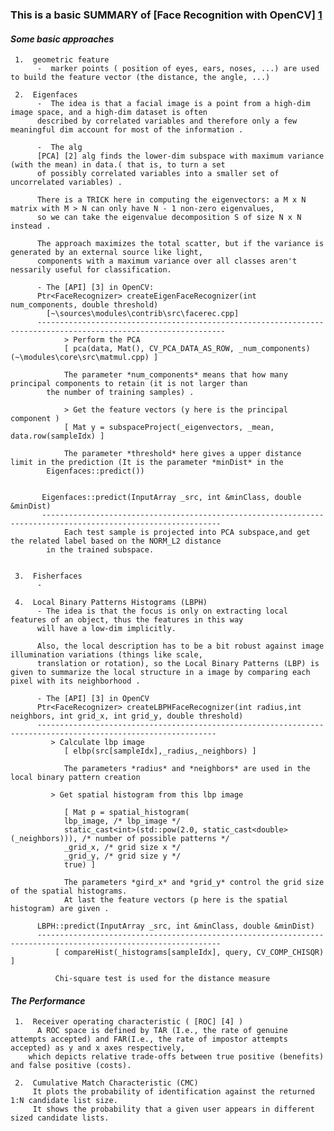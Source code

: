 ### This is a basic SUMMARY of [Face Recognition with OpenCV] [1] ###

####  *Some basic approaches*
 
     1.  geometric feature
          -  marker points ( position of eyes, ears, noses, ...) are used to build the feature vector (the distance, the angle, ...)
	  
     2.  Eigenfaces
          -  The idea is that a facial image is a point from a high-dim image space, and a high-dim dataset is often
          described by correlated variables and therefore only a few meaningful dim account for most of the information .
          
          -  The alg
          [PCA] [2] alg finds the lower-dim subspace with maximum variance (with the mean) in data.( that is, to turn a set
          of possibly correlated variables into a smaller set of uncorrelated variables) .
             
          There is a TRICK here in computing the eigenvectors: a M x N matrix with M > N can only have N - 1 non-zero eigenvalues,
          so we can take the eigenvalue decomposition S of size N x N instead .

          The approach maximizes the total scatter, but if the variance is generated by an external source like light,
          components with a maximum variance over all classes aren't nessarily useful for classification.

          - The [API] [3] in OpenCV:
          Ptr<FaceRecognizer> createEigenFaceRecognizer(int num_components, double threshold)
            [~\sources\modules\contrib\src\facerec.cpp]
          ----------------------------------------------------------------------------------------------------------------
                > Perform the PCA
                [ pca(data, Mat(), CV_PCA_DATA_AS_ROW, _num_components) (~\modules\core\src\matmul.cpp) ]

                The parameter *num_components* means that how many principal components to retain (it is not larger than
            the number of training samples) .
                  
                > Get the feature vectors (y here is the principal component )
                [ Mat y = subspaceProject(_eigenvectors, _mean, data.row(sampleIdx) ]
                
                The parameter *threshold* here gives a upper distance limit in the prediction (It is the parameter *minDist* in the
            Eigenfaces::predict())
                

           Eigenfaces::predict(InputArray _src, int &minClass, double &minDist)
           --------------------------------------------------------------------------------------------------------------
                Each test sample is projected into PCA subspace,and get the related label based on the NORM_L2 distance
            in the trained subspace.
                 
				 
     3.  Fisherfaces
          -
		  
     4.  Local Binary Patterns Histograms (LBPH)
          - The idea is that the focus is only on extracting local features of an object, thus the features in this way 
		  will have a low-dim implicitly. 
		  
		  Also, the local description has to be a bit robust against image illumination variations (things like scale,
		  translation or rotation), so the Local Binary Patterns (LBP) is given to summarize the local structure in a image by comparing each pixel with its neighborhood .

          - The [API] [3] in OpenCV
          Ptr<FaceRecognizer> createLBPHFaceRecognizer(int radius,int neighbors, int grid_x, int grid_y, double threshold)
          --------------------------------------------------------------------------------------------------------------            
             > Calculate lbp image
                [ elbp(src[sampleIdx],_radius,_neighbors) ]
             
                The parameters *radius* and *neighbors* are used in the local binary pattern creation
               
             > Get spatial histogram from this lbp image

                [ Mat p = spatial_histogram(
                lbp_image, /* lbp_image */
                static_cast<int>(std::pow(2.0, static_cast<double>(_neighbors))), /* number of possible patterns */
                _grid_x, /* grid size x */
                _grid_y, /* grid size y */
                true) ]
               
                The parameters *gird_x* and *grid_y* control the grid size of the spatial histograms.
                At last the feature vectors (p here is the spatial histogram) are given .

          LBPH::predict(InputArray _src, int &minClass, double &minDist)
          ---------------------------------------------------------------------------------------------------------------
              [ compareHist(_histograms[sampleIdx], query, CV_COMP_CHISQR) ]

              Chi-square test is used for the distance measure
			  
			  

####  *The Performance*

     1.  Receiver operating characteristic ( [ROC] [4] )
          A ROC space is defined by TAR (I.e., the rate of genuine attempts accepted) and FAR(I.e., the rate of impostor attempts accepted) as y and x axes respectively, 
		which depicts relative trade-offs between true positive (benefits) and false positive (costs).

     2.  Cumulative Match Characteristic (CMC)
         It plots the probability of identification against the returned 1:N candidate list size.
         It shows the probability that a given user appears in different sized candidate lists.
        
        
 [1]: http://docs.opencv.org/trunk/modules/contrib/doc/facerec/ "Face Recognition with OpenCV"
 [2]: http://en.wikipedia.org/wiki/Eigenface "Eigenface"
 [3]: http://docs.opencv.org/trunk/modules/contrib/doc/facerec/facerec_api.htm "FaceRecognizer API"
 [4]: http://en.wikipedia.org/wiki/Receiver_operating_characteristic "ROC"
